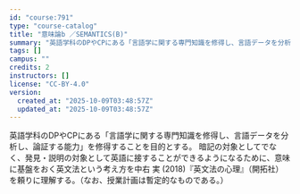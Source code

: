 ```yaml
---
id: "course:791"
type: "course-catalog"
title: "意味論b ／SEMANTICS(B)"
summary: "英語学科のDPやCPにある「言語学に関する専門知識を修得し、言語データを分析し、論証する能力」を修得することを目的とする。 暗記の対象としてでなく、発見・説明の対象として英語に接することができるようになるために、意味に基盤をおく英文法という…"
tags: []
campus: ""
credits: 2
instructors: []
license: "CC-BY-4.0"
version:
  created_at: "2025-10-09T03:48:57Z"
  updated_at: "2025-10-09T03:48:57Z"
---
```

英語学科のDPやCPにある「言語学に関する専門知識を修得し、言語データを分析し、論証する能力」を修得することを目的とする。 暗記の対象としてでなく、発見・説明の対象として英語に接することができるようになるために、意味に基盤をおく英文法という考え方を中右 実 (2018)『英文法の心理』（開拓社）を頼りに理解する。（なお、授業計画は暫定的なものである。）

